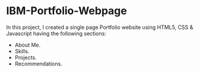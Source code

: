 # IBM-Portfolio-Webpage
In this project, I created a single page Portfolio website using HTML5, CSS & Javascript having the following sections:

- About Me.
- Skills.
- Projects.
- Recommendations.

